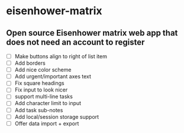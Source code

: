 # eisenhower-matrix
## Open source Eisenhower matrix web app that does not need an account to register

 - [ ] Make buttons align to right of list item
 - [ ] Add borders
 - [ ] Add nice color scheme
 - [ ] Add urgent/important axes text
 - [ ] Fix square headings
 - [ ] Fix input to look nicer
 - [ ] support multi-line tasks
 - [ ] Add character limit to input
 - [ ] Add task sub-notes
 - [ ] Add local/session storage support
 - [ ] Offer data import + export
